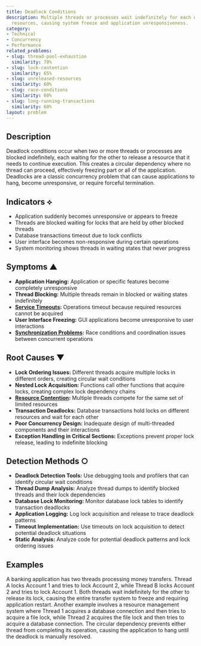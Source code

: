 ```yaml
---
title: Deadlock Conditions
description: Multiple threads or processes wait indefinitely for each other to release
  resources, causing system freeze and application unresponsiveness.
category:
- Technical
- Concurrency
- Performance
related_problems:
- slug: thread-pool-exhaustion
  similarity: 70%
- slug: lock-contention
  similarity: 65%
- slug: unreleased-resources
  similarity: 60%
- slug: race-conditions
  similarity: 60%
- slug: long-running-transactions
  similarity: 60%
layout: problem
---
```


## Description

Deadlock conditions occur when two or more threads or processes are blocked indefinitely, each waiting for the other to release a resource that it needs to continue execution. This creates a circular dependency where no thread can proceed, effectively freezing part or all of the application. Deadlocks are a classic concurrency problem that can cause applications to hang, become unresponsive, or require forceful termination.

## Indicators ⟡

- Application suddenly becomes unresponsive or appears to freeze
- Threads are blocked waiting for locks that are held by other blocked threads
- Database transactions timeout due to lock conflicts
- User interface becomes non-responsive during certain operations
- System monitoring shows threads in waiting states that never progress

## Symptoms ▲

- **Application Hanging:** Application or specific features become completely unresponsive
- **Thread Blocking:** Multiple threads remain in blocked or waiting states indefinitely
- **[Service Timeouts](service-timeouts.md):** Operations timeout because required resources cannot be acquired
- **User Interface Freezing:** GUI applications become unresponsive to user interactions
- **[Synchronization Problems](synchronization-problems.md):** Race conditions and coordination issues between concurrent operations

## Root Causes ▼

- **Lock Ordering Issues:** Different threads acquire multiple locks in different orders, creating circular wait conditions
- **Nested Lock Acquisition:** Functions call other functions that acquire locks, creating complex lock dependency chains
- **[Resource Contention](resource-contention.md):** Multiple threads compete for the same set of limited resources
- **Transaction Deadlocks:** Database transactions hold locks on different resources and wait for each other
- **Poor Concurrency Design:** Inadequate design of multi-threaded components and their interactions
- **Exception Handling in Critical Sections:** Exceptions prevent proper lock release, leading to indefinite blocking

## Detection Methods ○

- **Deadlock Detection Tools:** Use debugging tools and profilers that can identify circular wait conditions
- **Thread Dump Analysis:** Analyze thread dumps to identify blocked threads and their lock dependencies
- **Database Lock Monitoring:** Monitor database lock tables to identify transaction deadlocks
- **Application Logging:** Log lock acquisition and release to trace deadlock patterns
- **Timeout Implementation:** Use timeouts on lock acquisition to detect potential deadlock situations
- **Static Analysis:** Analyze code for potential deadlock patterns and lock ordering issues

## Examples

A banking application has two threads processing money transfers. Thread A locks Account 1 and tries to lock Account 2, while Thread B locks Account 2 and tries to lock Account 1. Both threads wait indefinitely for the other to release its lock, causing the entire transfer system to freeze and requiring application restart. Another example involves a resource management system where Thread 1 acquires a database connection and then tries to acquire a file lock, while Thread 2 acquires the file lock and then tries to acquire a database connection. The circular dependency prevents either thread from completing its operation, causing the application to hang until the deadlock is manually resolved.